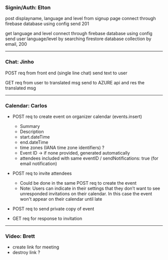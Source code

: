 
### Signin/Auth: Elton
post displayname, language and level from signup page
connect through firebase database using config 
send 201

get language and level
connect through firebase database using config
send user language/level by searching firestore database collection by email, 200



-----------------

### Chat: Jinho
  POST req from front end (single line chat)
  send text to user

  GET req from user to translated msg 
  send to AZURE api and res the translated msg
  
------------------

### Calendar: Carlos
  - POST req to create event on organizer calendar (events.insert)
    - Summary
    - Description
    - start.dateTime
    - end.dateTime
    - time zones (IANA time zone identifiers) ?
    - Event ID -> if none provided, generated automatically
    - attendees included with same eventID / sendNotifications: true (for email notification)
    
  - POST req to invite attendees
    - Could be done in the same POST req to create the event
    - Note: Users can indicate in their settings that they don’t want to see unresponded invitations on their calendar. In this case the event won't appear on their calendar until late
  - POST req to send private copy of event
  - GET req for response to invitation
  
  

--------
### Video: Brett
- create link for meeting
- destroy link ?
